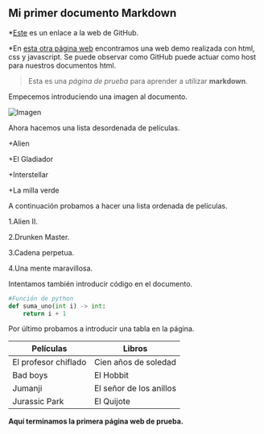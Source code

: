 ## Mi primer documento Markdown

*[Este](https://github.com) es un enlace a la web de GitHub.

*En [esta otra página web](https://rafhoygar.github.io/demo-web-main/) encontramos una web demo realizada con html, css y javascript.
Se puede observar como GitHub puede actuar como host para nuestros documentos html.

>Esta es una *página de prueba* para aprender a utilizar **markdown**.

Empecemos introduciendo una imagen al documento.

![Imagen](https://guilleatm.github.io/demo-web/assets/img/my-profile-img.jpg)

Ahora hacemos una lista desordenada de películas.

+Alien

+El Gladiador

+Interstellar

+La milla verde

A continuación probamos a hacer una lista ordenada de películas.

1.Alien II.

2.Drunken Master.

3.Cadena perpetua.

4.Una mente maravillosa.

Intentamos también introducir código en el documento.

```python
#Función de python
def suma_uno(int i) -> int:
    return i + 1
```

Por último probamos a introducir una tabla en la página.

| Películas              | Libros                  |
|------------------------|-------------------------|
| El profesor chiflado   | Cien años de soledad    |
| Bad boys               | El Hobbit               |
| Jumanji                | El señor de los anillos |
| Jurassic Park          | El Quijote              |

**Aquí terminamos la primera página web de prueba.**



